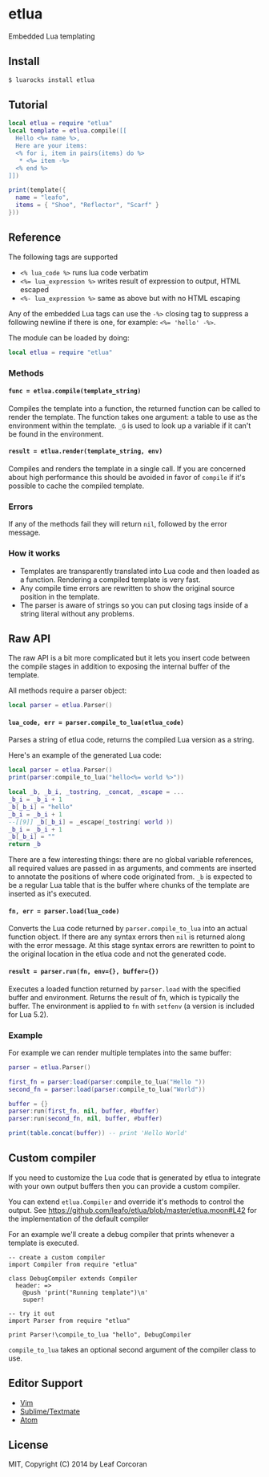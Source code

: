 # etlua

Embedded Lua templating

## Install

```bash
$ luarocks install etlua
```

## Tutorial

```lua
local etlua = require "etlua"
local template = etlua.compile([[
  Hello <%= name %>,
  Here are your items:
  <% for i, item in pairs(items) do %>
   * <%= item -%>
  <% end %>
]])

print(template({
  name = "leafo",
  items = { "Shoe", "Reflector", "Scarf" }
}))

```

## Reference

The following tags are supported

* `<% lua_code %>` runs lua code verbatim
* `<%= lua_expression %>` writes result of expression to output, HTML escaped
* `<%- lua_expression %>` same as above but with no HTML escaping

Any of the embedded Lua tags can use the `-%>` closing tag to suppress a
following newline if there is one, for example: `<%= 'hello' -%>`.

The module can be loaded by doing:

```lua
local etlua = require "etlua"
```

### Methods

#### `func = etlua.compile(template_string)`

Compiles the template into a function, the returned function can be called to
render the template. The function takes one argument: a table to use as the
environment within the template. `_G` is used to look up a variable if it can't
be found in the environment.

#### `result = etlua.render(template_string, env)`

Compiles and renders the template in a single call. If you are concerned about
high performance this should be avoided in favor of `compile` if it's possible
to cache the compiled template.

### Errors

If any of the methods fail they will return `nil`, followed by the error
message.

### How it works

* Templates are transparently translated into Lua code and then loaded as a
  function. Rendering a compiled template is very fast.
* Any compile time errors are rewritten to show the original source position in
  the template.
* The parser is aware of strings so you can put closing tags inside of a string
  literal without any problems.

## Raw API

The raw API is a bit more complicated but it lets you insert code between the
compile stages in addition to exposing the internal buffer of the template.

All methods require a parser object:

```lua
local parser = etlua.Parser()
```

#### `lua_code, err = parser.compile_to_lua(etlua_code)`

Parses a string of etlua code, returns the compiled Lua version as a
string.

Here's an example of the generated Lua code:

```lua
local parser = etlua.Parser()
print(parser:compile_to_lua("hello<%= world %>"))
```

```lua
local _b, _b_i, _tostring, _concat, _escape = ...
_b_i = _b_i + 1
_b[_b_i] = "hello"
_b_i = _b_i + 1
--[[9]] _b[_b_i] = _escape(_tostring( world ))
_b_i = _b_i + 1
_b[_b_i] = ""
return _b
```

There are a few interesting things: there are no global variable references,
all required values are passed in as arguments, and comments are inserted to
annotate the positions of where code originated from. `_b` is expected to be a
regular Lua table that is the buffer where chunks of the template are inserted
as it's executed.

#### `fn, err = parser.load(lua_code)`

Converts the Lua code returned by `parser.compile_to_lua` into an actual
function object. If there are any syntax errors then `nil` is returned along
with the error message. At this stage syntax errors are rewritten to point to
the original location in the etlua code and not the generated code.

#### `result = parser.run(fn, env={}, buffer={})`

Executes a loaded function returned by `parser.load` with the specified buffer
and environment. Returns the result of fn, which is typically the buffer. The
environment is applied to `fn` with `setfenv` (a version is included for Lua
5.2).

### Example

For example we can render multiple templates into the same buffer:

```lua
parser = etlua.Parser()

first_fn = parser:load(parser:compile_to_lua("Hello "))
second_fn = parser:load(parser:compile_to_lua("World"))

buffer = {}
parser:run(first_fn, nil, buffer, #buffer)
parser:run(second_fn, nil, buffer, #buffer)

print(table.concat(buffer)) -- print 'Hello World'
```

## Custom compiler

If you need to customize the Lua code that is generated by etlua to integrate
with your own output buffers then you can provide a custom compiler.

You can extend `etlua.Compiler` and override it's methods to control the
output. See <https://github.com/leafo/etlua/blob/master/etlua.moon#L42> for the
implementation of the default compiler

For an example we'll create a debug compiler that prints whenever a template is
executed.

```moonscript
-- create a custom compiler
import Compiler from require "etlua"

class DebugCompiler extends Compiler
  header: =>
    @push 'print("Running template")\n'
    super!

-- try it out
import Parser from require "etlua"

print Parser!\compile_to_lua "hello", DebugCompiler
```

`compile_to_lua` takes an optional second argument of the compiler class to
use.

## Editor Support

* [Vim](https://github.com/VaiN474/vim-etlua)
* [Sublime/Textmate](https://github.com/VaiN474/etlua-tmLanguage)
* [Atom](https://github.com/VaiN474/language-etlua)

## License

MIT, Copyright (C) 2014 by Leaf Corcoran

